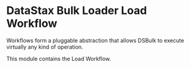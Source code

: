 # DataStax Bulk Loader Load Workflow

Workflows form a pluggable abstraction that allows DSBulk to execute virtually any kind of 
operation.

This module contains the Load Workflow.
